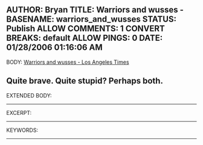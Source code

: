 AUTHOR: Bryan
TITLE: Warriors and wusses -
BASENAME: warriors_and_wusses
STATUS: Publish
ALLOW COMMENTS: 1
CONVERT BREAKS: __default__
ALLOW PINGS: 0
DATE: 01/28/2006 01:16:06 AM
-----
BODY:
<a title="	Warriors and wusses - Los Angeles Times" href="http://www.latimes.com/news/opinion/commentary/la-oe-stein24jan24,0,4137172.column?coll=la-news-comment-opinions">	Warriors and wusses - Los Angeles Times</a>

Quite brave. Quite stupid? Perhaps both.
-----
EXTENDED BODY:

-----
EXCERPT:

-----
KEYWORDS:

-----


